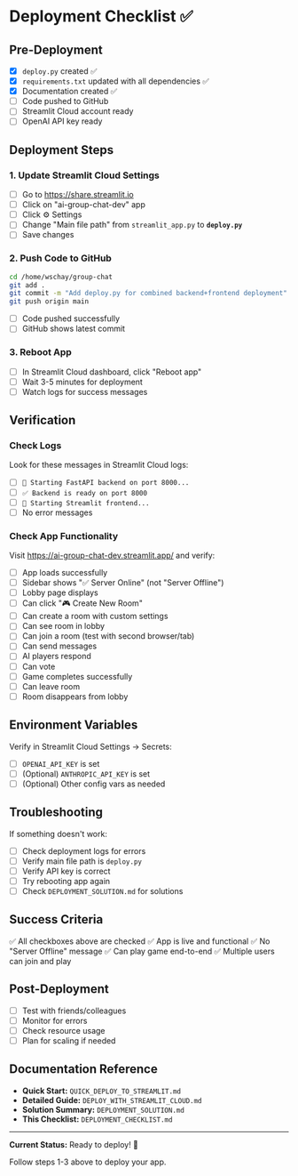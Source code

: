 # Deployment Checklist ✅

## Pre-Deployment

- [x] `deploy.py` created ✅
- [x] `requirements.txt` updated with all dependencies ✅
- [x] Documentation created ✅
- [ ] Code pushed to GitHub
- [ ] Streamlit Cloud account ready
- [ ] OpenAI API key ready

## Deployment Steps

### 1. Update Streamlit Cloud Settings

- [ ] Go to https://share.streamlit.io
- [ ] Click on "ai-group-chat-dev" app
- [ ] Click ⚙️ Settings
- [ ] Change "Main file path" from `streamlit_app.py` to **`deploy.py`**
- [ ] Save changes

### 2. Push Code to GitHub

```bash
cd /home/wschay/group-chat
git add .
git commit -m "Add deploy.py for combined backend+frontend deployment"
git push origin main
```

- [ ] Code pushed successfully
- [ ] GitHub shows latest commit

### 3. Reboot App

- [ ] In Streamlit Cloud dashboard, click "Reboot app"
- [ ] Wait 3-5 minutes for deployment
- [ ] Watch logs for success messages

## Verification

### Check Logs
Look for these messages in Streamlit Cloud logs:

- [ ] `🚀 Starting FastAPI backend on port 8000...`
- [ ] `✅ Backend is ready on port 8000`
- [ ] `🎨 Starting Streamlit frontend...`
- [ ] No error messages

### Check App Functionality
Visit https://ai-group-chat-dev.streamlit.app/ and verify:

- [ ] App loads successfully
- [ ] Sidebar shows "✅ Server Online" (not "Server Offline")
- [ ] Lobby page displays
- [ ] Can click "🎮 Create New Room"
- [ ] Can create a room with custom settings
- [ ] Can see room in lobby
- [ ] Can join a room (test with second browser/tab)
- [ ] Can send messages
- [ ] AI players respond
- [ ] Can vote
- [ ] Game completes successfully
- [ ] Can leave room
- [ ] Room disappears from lobby

## Environment Variables

Verify in Streamlit Cloud Settings → Secrets:

- [ ] `OPENAI_API_KEY` is set
- [ ] (Optional) `ANTHROPIC_API_KEY` is set
- [ ] (Optional) Other config vars as needed

## Troubleshooting

If something doesn't work:

- [ ] Check deployment logs for errors
- [ ] Verify main file path is `deploy.py`
- [ ] Verify API key is correct
- [ ] Try rebooting app again
- [ ] Check `DEPLOYMENT_SOLUTION.md` for solutions

## Success Criteria

✅ All checkboxes above are checked
✅ App is live and functional
✅ No "Server Offline" message
✅ Can play game end-to-end
✅ Multiple users can join and play

## Post-Deployment

- [ ] Test with friends/colleagues
- [ ] Monitor for errors
- [ ] Check resource usage
- [ ] Plan for scaling if needed

## Documentation Reference

- **Quick Start:** `QUICK_DEPLOY_TO_STREAMLIT.md`
- **Detailed Guide:** `DEPLOY_WITH_STREAMLIT_CLOUD.md`
- **Solution Summary:** `DEPLOYMENT_SOLUTION.md`
- **This Checklist:** `DEPLOYMENT_CHECKLIST.md`

---

**Current Status:** Ready to deploy! 🚀

Follow steps 1-3 above to deploy your app.

